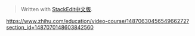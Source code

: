 


> Written with [StackEdit中文版](https://stackedit.cn/).

https://www.zhihu.com/education/video-course/1487063045654966272?section_id=1487070148603842560
<!--stackedit_data:
eyJoaXN0b3J5IjpbLTE5MjYzMTU0MTJdfQ==
-->